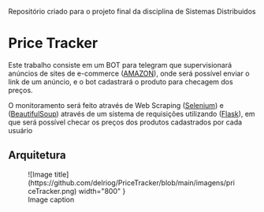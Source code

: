 Repositório criado para o projeto final da disciplina de Sistemas Distribuidos

# Price Tracker

Este trabalho consiste em um BOT para telegram que supervisionará anúncios de sites de e-commerce ([AMAZON](https://www.amazon.com.br/ref=nav_logo)), onde será possível enviar o link de um anúncio, e o bot cadastrará o produto para checagem dos preços.

O monitoramento será feito através de Web Scraping ([Selenium](https://www.selenium.dev/)) e ([BeautifulSoup](https://beautiful-soup-4.readthedocs.io/en/latest/)) através de um sistema de requisições utilizando ([Flask](https://flask.palletsprojects.com/en/2.2.x/)), em que será possível checar os preços dos produtos cadastrados por cada usuário

## Arquitetura

<figure markdown>
  ![Image title](https://github.com/delriog/PriceTracker/blob/main/imagens/priceTracker.png) width="800" }
  <figcaption>Image caption</figcaption>
</figure>
